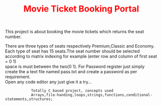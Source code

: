 <h1 align="center" style="color:red;">Movie Ticket Booking Portal</h1>
<br>
<p align="left">This project is about booking the movie tickets which returns the seat number.</p>
<p align="left">There are three types of seats respectively Premium,Classic and Economy.<br>
                Each type of seat has 15 seats.The seat number should be selected according to matrix indexing for example (enter row and column of first seat = 0 1)
                <br>space is must between the two(0 1). For Password register just simply create the a text file named pass.txt and create a password as per requirement.
                <br>Open any code editor any just give it a try...

                Totally C based project, concepts used 
                Arrays,file-handing,loops,strings,functions,conditional-statements,structures;
